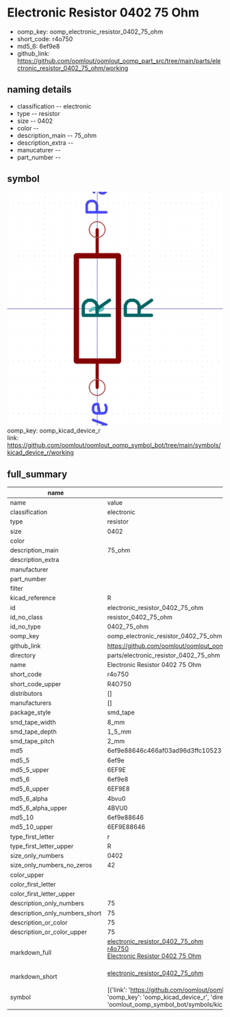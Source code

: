 # Electronic Resistor 0402 75 Ohm

  
* oomp_key: oomp_electronic_resistor_0402_75_ohm 
* short_code: r4o750
* md5_6: 6ef9e8  
* github_link: https://github.com/oomlout/oomlout_oomp_part_src/tree/main/parts/electronic_resistor_0402_75_ohm/working  
## naming details
* classification -- electronic
* type -- resistor
* size -- 0402
* color -- 
* description_main -- 75_ohm
* description_extra -- 
* manucaturer -- 
* part_number -- 



## symbol

![](symbol/0/working/working_600.png)  
oomp_key: oomp_kicad_device_r  
link: https://github.com/oomlout/oomlout_oomp_symbol_bot/tree/main/symbols/kicad_device_r/working  


## full_summary
| name | value | 
| --- | --- | 
| name | value | 
| classification | electronic | 
| type | resistor | 
| size | 0402 | 
| color |  | 
| description_main | 75_ohm | 
| description_extra |  | 
| manufacturer |  | 
| part_number |  | 
| filter |  | 
| kicad_reference | R | 
| id | electronic_resistor_0402_75_ohm | 
| id_no_class | resistor_0402_75_ohm | 
| id_no_type | 0402_75_ohm | 
| oomp_key | oomp_electronic_resistor_0402_75_ohm | 
| github_link | https://github.com/oomlout/oomlout_oomp_part_src/tree/main/parts/electronic_resistor_0402_75_ohm/working | 
| directory | parts/electronic_resistor_0402_75_ohm | 
| name | Electronic Resistor 0402 75 Ohm | 
| short_code | r4o750 | 
| short_code_upper | R4O750 | 
| distributors | [] | 
| manufacturers | [] | 
| package_style | smd_tape | 
| smd_tape_width | 8_mm | 
| smd_tape_depth | 1_5_mm | 
| smd_tape_pitch | 2_mm | 
| md5 | 6ef9e88646c466af03ad96d3ffc10523 | 
| md5_5 | 6ef9e | 
| md5_5_upper | 6EF9E | 
| md5_6 | 6ef9e8 | 
| md5_6_upper | 6EF9E8 | 
| md5_6_alpha | 4bvu0 | 
| md5_6_alpha_upper | 4BVU0 | 
| md5_10 | 6ef9e88646 | 
| md5_10_upper | 6EF9E88646 | 
| type_first_letter | r | 
| type_first_letter_upper | R | 
| size_only_numbers | 0402 | 
| size_only_numbers_no_zeros | 42 | 
| color_upper |  | 
| color_first_letter |  | 
| color_first_letter_upper |  | 
| description_only_numbers | 75 | 
| description_only_numbers_short | 75 | 
| description_or_color | 75 | 
| description_or_color_upper | 75 | 
| markdown_full | [electronic_resistor_0402_75_ohm](https://github.com/oomlout/oomlout_oomp_part_src/tree/main/parts/electronic_resistor_0402_75_ohm/working)<br>[r4o750](https://github.com/oomlout/oomlout_oomp_part_src/tree/main/parts/electronic_resistor_0402_75_ohm/working)<br>[Electronic Resistor 0402 75 Ohm](https://github.com/oomlout/oomlout_oomp_part_src/tree/main/parts/electronic_resistor_0402_75_ohm/working)<br><br> | 
| markdown_short | [electronic_resistor_0402_75_ohm](https://github.com/oomlout/oomlout_oomp_part_src/tree/main/parts/electronic_resistor_0402_75_ohm/working)<br><br> | 
| symbol | [{'link': 'https://github.com/oomlout/oomlout_oomp_symbol_bot/tree/main/symbols/kicad_device_r', 'oomp_key': 'oomp_kicad_device_r', 'directory': 'oomlout_oomp_symbol_bot/symbols/kicad_device_r//working/working.kicad_sym'}] | 
